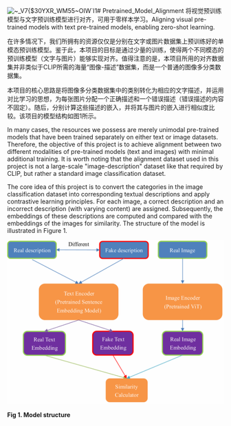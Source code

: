 ![~_V7{$30YXR_WM55~OIW`I1](https://github.com/user-attachments/assets/c5ef6771-8193-4195-8ebe-cf4a460c87f6)# Pretrained_Model_Alignment
将视觉预训练模型与文字预训练模型进行对齐，可用于零样本学习。Aligning visual pre-trained models with text pre-trained models, enabling zero-shot learning.

在许多情况下，我们所拥有的资源仅仅是分别在文字或图片数据集上预训练好的单模态预训练模型。鉴于此，本项目的目标是通过少量的训练，使得两个不同模态的预训练模型（文字与图片）能够实现对齐。值得注意的是，本项目所用的对齐数据集并非类似于CLIP所需的海量“图像-描述”数据集，而是一个普通的图像多分类数据集。

本项目的核心思路是将图像多分类数据集中的类别转化为相应的文字描述，并运用对比学习的思想，为每张图片分配一个正确描述和一个错误描述（错误描述的内容不固定）。随后，分别计算这些描述的嵌入，并将其与图片的嵌入进行相似度比较。该项目的模型结构如图1所示。

In many cases, the resources we possess are merely unimodal pre-trained models that have been trained separately on either text or image datasets. Therefore, the objective of this project is to achieve alignment between two different modalities of pre-trained models (text and images) with minimal additional training. It is worth noting that the alignment dataset used in this project is not a large-scale "image-description" dataset like that required by CLIP, but rather a standard image classification dataset.

The core idea of this project is to convert the categories in the image classification dataset into corresponding textual descriptions and apply contrastive learning principles. For each image, a correct description and an incorrect description (with varying content) are assigned. Subsequently, the embeddings of these descriptions are computed and compared with the embeddings of the images for similarity. The structure of the model is illustrated in Figure 1.

![model](images/model_description.png)

**Fig 1. Model structure**
